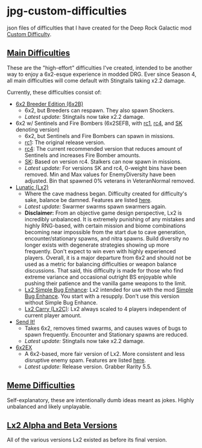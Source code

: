 # jpg-custom-difficulties
json files of difficulties that I have created for the Deep Rock Galactic mod [Custom Difficulty](https://mod.io/g/drg/m/custom-difficulty).

## [Main Difficulties](https://github.com/pH-JPEG/jpg-custom-difficulties/edit/main/README.md)
These are the "high-effort" difficulties I've created, intended to be another way to enjoy a 6x2-esque experience in modded DRG. Ever since Season 4, all main difficulties will come default with Stingtails taking x2.2 damage.

Currently, these difficulties consist of:
- [6x2 Breeder Edition (6x2B)](https://github.com/pH-JPEG/jpg-custom-difficulties/blob/main/6x2B.json)
  - 6x2, but Breeders can respawn. They also spawn Shockers.
  - *Latest update:* Stingtails now take x2.2 damage. 
- 6x2 w/ Sentinels and Fire Bombers (6x2SEFB, with [rc1](https://github.com/pH-JPEG/jpg-custom-difficulties/blob/main/6x2SEFB_rc1.json), [rc4](https://github.com/pH-JPEG/jpg-custom-difficulties/blob/main/6x2SEFB_rc4.json), and [SK](https://github.com/pH-JPEG/jpg-custom-difficulties/blob/main/6x2SEFB-SK.json) denoting version)
  - 6x2, but Sentinels and Fire Bombers can spawn in missions.
  - [rc1](https://github.com/pH-JPEG/jpg-custom-difficulties/blob/main/6x2SEFB_rc1.json): The original release version.
  - [rc4](https://github.com/pH-JPEG/jpg-custom-difficulties/blob/main/6x2SEFB_rc4.json): The current recommended version that reduces amount of Sentinels and increases Fire Bomber amounts.
  - [SK](https://github.com/pH-JPEG/jpg-custom-difficulties/blob/main/6x2SEFB-SK.json): Based on version rc4. Stalkers can now spawn in missions.
  - *Latest update:* For versions SK and rc4, 0-weight bins have been removed. Min and Max values for EnemyDiversity have been adjusted. Bin that spawned 0% veterans in VeteranNormal removed.
- [Lunatic (Lx2)](https://github.com/pH-JPEG/jpg-custom-difficulties/blob/main/Lx2.json)
  - Where the cave madness began. Difficulty created for difficulty's sake, balance be damned. Features are listed [here](https://github.com/pH-JPEG/jpg-custom-difficulties/blob/main/Lx2%20Features.txt).
  - *Latest update:* Swarmer swarms spawn swarmers again.
  - **Disclaimer:** From an objective game design perspective, Lx2 is incredibly unbalanced. It is extremely punishing of any mistakes and highly RNG-based, with certain mission and biome combinations becoming near impossible from the start due to cave generation, encounter/stationary spawns, and nitra spawns. Build diversity no longer exists with degenerate strategies showing up more frequently. Don't expect to win even with highly experienced players. Overall, it is a major departure from 6x2 and should not be used as a metric for balancing difficulties or weapon balance discussions. That said, this difficulty is made for those who find extreme variance and occasional outright BS enjoyable while pushing their patience and the vanilla game weapons to the limit.
  - [Lx2 Simple Bug Enhance](https://github.com/pH-JPEG/jpg-custom-difficulties/blob/main/Lx2%20Simple%20Bug%20Enhance.json): Lx2 intended for use with the mod [Simple Bug Enhance](https://mod.io/g/drg/m/simple-bug-enhance). You start with a resupply. Don't use this version without Simple Bug Enhance.
  - [Lx2 Carry (Lx2C)](https://github.com/pH-JPEG/jpg-custom-difficulties/blob/main/Lx2C.json): Lx2 always scaled to 4 players independent of current player amount.
- [Send It!](https://github.com/pH-JPEG/jpg-custom-difficulties/blob/main/Send%20It!.json)
  - Takes 6x2, removes timed swarms, and causes waves of bugs to spawn frequently. Encounter and Stationary spawns are reduced.
  - *Latest update:* Stingtails now take x2.2 damage.
- [6x2EX](https://github.com/pH-JPEG/jpg-custom-difficulties/blob/main/6x2EX.json)
  - A 6x2-based, more fair version of Lx2. More consistent and less disruptive enemy spam. Features are listed [here](https://github.com/pH-JPEG/jpg-custom-difficulties/blob/main/6x2EX%20Features.txt).
  - *Latest update:* Release version. Grabber Rarity 5.5.

## [Meme Difficulties](https://github.com/pH-JPEG/jpg-custom-difficulties/tree/main/Meme%20Difficulties)
Self-explanatory, these are intentionally dumb ideas meant as jokes. Highly unbalanced and likely unplayable.

## [Lx2 Alpha and Beta Versions](https://github.com/pH-JPEG/jpg-custom-difficulties/tree/main/Lx2%20Alpha%20and%20Beta%20Versions)
All of the various versions Lx2 existed as before its final version.
